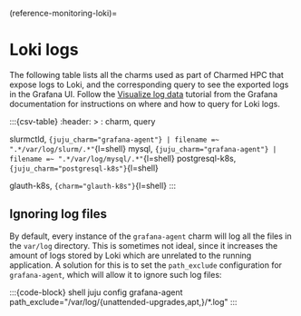 (reference-monitoring-loki)=
# Loki logs

The following table lists all the charms used as part of Charmed HPC that expose logs to Loki, and the
corresponding query to see the exported logs in the Grafana UI.
Follow the [Visualize log data](https://grafana.com/docs/loki/latest/visualize/grafana/#grafana-explore)
tutorial from the Grafana documentation for instructions on where and how to query for Loki logs.

:::{csv-table}
:header: >
: charm, query

<!-- TODO: track https://github.com/canonical/grafana-agent-operator/issues/46 to use juju labels instead of filenames -->
slurmctld, `{juju_charm="grafana-agent"} | filename =~ ".*/var/log/slurm/.*"`{l=shell}
mysql, `{juju_charm="grafana-agent"} | filename =~ ".*/var/log/mysql/.*"`{l=shell}
postgresql-k8s, `{juju_charm="postgresql-k8s"}`{l=shell}

<!-- TODO: enable when traefik exposes logs to Loki (https://github.com/canonical/traefik-k8s-operator/pull/363) -->
<!-- traefik-k8s, `{juju_charm="traefik-k8s"}`{l=shell} -->

<!-- TODO: change to `juju_charm` when https://github.com/canonical/loki-k8s-operator/issues/466 gets fixed. -->
glauth-k8s, `{charm="glauth-k8s"}`{l=shell}
:::

## Ignoring log files

By default, every instance of the `grafana-agent` charm will log all the files in the `var/log` directory.
This is sometimes not ideal, since it increases the amount of logs stored by Loki which are unrelated
to the running application. A solution for this is to set the `path_exclude` configuration for
`grafana-agent`, which will allow it to ignore such log files:

:::{code-block} shell
juju config grafana-agent path_exclude="/var/log/{unattended-upgrades,apt,}/*.log"
:::
